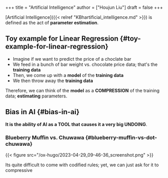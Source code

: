 +++
title = "Artificial Intelligence"
author = ["Houjun Liu"]
draft = false
+++

[Artificial Intelligence]({{< relref "KBhartificial_intelligence.md" >}}) is defined as the act of **parameter estimation**.


## Toy example for Linear Regression {#toy-example-for-linear-regression}

-   Imagine if we want to predict the price of a choclate bar
-   We feed in a bunch of bar weight vs. chocolate price data; that's the **training data**
-   Then, we come up with a **model** of the **training data**
-   We then throw away the **training data**

Therefore, we can think of the **model** as a **COMPRESSION** of the training data; **estimating** parameters.


## Bias in AI {#bias-in-ai}

**It is the ability of AI as a TOOL that causes it a very big UNDOING**.


### Blueberry Muffin vs. Chuwawa {#blueberry-muffin-vs-dot-chuwawa}

{{< figure src="/ox-hugo/2023-04-29_09-46-36_screenshot.png" >}}

Its quite difficult to come with codified rules; yet, we can just ask for it to compressive
